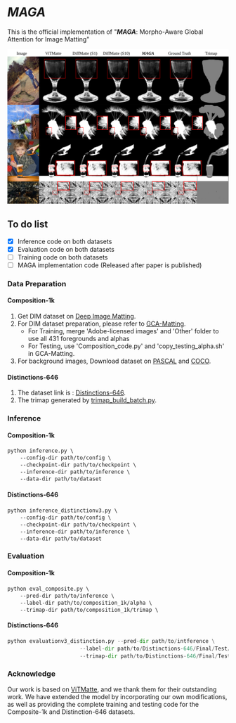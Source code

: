 # *MAGA*



This is the official implementation of "***MAGA***: Morpho-Aware Global Attention for Image Matting"

![](figs/paper_figuresv3.svg)

## To do list

- [x] Inference code on both datasets
- [x] Evaluation code on both datasets
- [ ] Training code on both datasets
- [ ] MAGA implementation code (Released after paper is published)

### Data Preparation

#### Composition-1k

1. Get DIM dataset on [Deep Image Matting](https://sites.google.com/view/deepimagematting).
2. For DIM dataset preparation, please refer to [GCA-Matting](https://github.com/Yaoyi-Li/GCA-Matting).
   - For Training, merge 'Adobe-licensed images' and 'Other' folder to use all 431 foregrounds and alphas
   - For Testing, use 'Composition_code.py' and 'copy_testing_alpha.sh' in GCA-Matting.
3. For background images, Download dataset on [PASCAL](http://host.robots.ox.ac.uk/pascal/VOC/) and [COCO](https://cocodataset.org/#home).

#### Distinctions-646

1. The dataset link is : [Distinctions-646](https://drive.google.com/file/d/1ljJkWONPfJzylkZg_1HaGRoaRaaiAxRu/view?usp=sharing).
2. The trimap generated by [trimap_build_batch.py](https://github.com/kingbackyang/Morpho-Aware-Global-Attention-for-Image-Matting/blob/main/trimap_build_batch.py).

### Inference

#### Composition-1k

```
python inference.py \
    --config-dir path/to/config \
    --checkpoint-dir path/to/checkpoint \
    --inference-dir path/to/inference \
    --data-dir path/to/dataset
```

#### Distinctions-646

```
python inference_distinctionv3.py \
    --config-dir path/to/config \
    --checkpoint-dir path/to/checkpoint \
    --inference-dir path/to/inference \
    --data-dir path/to/dataset
```

### Evaluation

#### Composition-1k

```
python eval_composite.py \
    --pred-dir path/to/inference \
    --label-dir path/to/composition_1k/alpha \
    --trimap-dir path/to/composition_1k/trimap \
```

#### Distinctions-646

```python
python evaluationv3_distinction.py --pred-dir path/to/intference \
                       --label-dir path/to/Distinctions-646/Final/Test/GT \
                       --trimap-dir path/to/Distinctions-646/Final/Test/ALPHA`
```



### Acknowledge

Our work is based on [ViTMatte](https://github.com/hustvl/ViTMatte/tree/main), and we thank them for their outstanding work. We have extended the model by incorporating our own modifications, as well as providing the complete training and testing code for the Composite-1k and Distinction-646 datasets.
